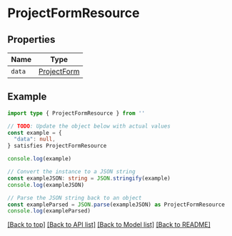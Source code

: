 
# ProjectFormResource


## Properties

Name | Type
------------ | -------------
`data` | [ProjectForm](ProjectForm.md)

## Example

```typescript
import type { ProjectFormResource } from ''

// TODO: Update the object below with actual values
const example = {
  "data": null,
} satisfies ProjectFormResource

console.log(example)

// Convert the instance to a JSON string
const exampleJSON: string = JSON.stringify(example)
console.log(exampleJSON)

// Parse the JSON string back to an object
const exampleParsed = JSON.parse(exampleJSON) as ProjectFormResource
console.log(exampleParsed)
```

[[Back to top]](#) [[Back to API list]](../README.md#api-endpoints) [[Back to Model list]](../README.md#models) [[Back to README]](../README.md)


